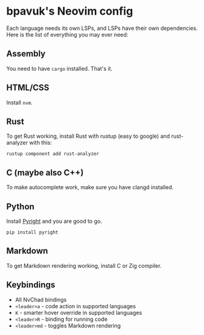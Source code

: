 # bpavuk's Neovim config

Each language needs its own LSPs, and LSPs have their own dependencies. Here is
the list of everything you may ever need:

## Assembly

You need to have `cargo` installed. That's it.

## HTML/CSS

Install `nvm`.

## Rust

To get Rust working, install Rust with rustup (easy to google) and rust-analyzer with this:
```shell
rustup component add rust-analyzer
```

## C (maybe also C++)

To make autocomplete work, make sure you have clangd installed.

## Python

Install [Pyright](https://github.com/microsoft/pyright) and you are good to go.
```shell
pip install pyright
```

## Markdown

To get Markdown rendering working, install C or Zig compiler.

## Keybindings

- All NvChad bindings
- `<leader>a` - code action in supported languages
- `K` - smarter hover override in supported languages
- `<leader>R` - binding for running code
- `<leader>md` - toggles Markdown rendering

